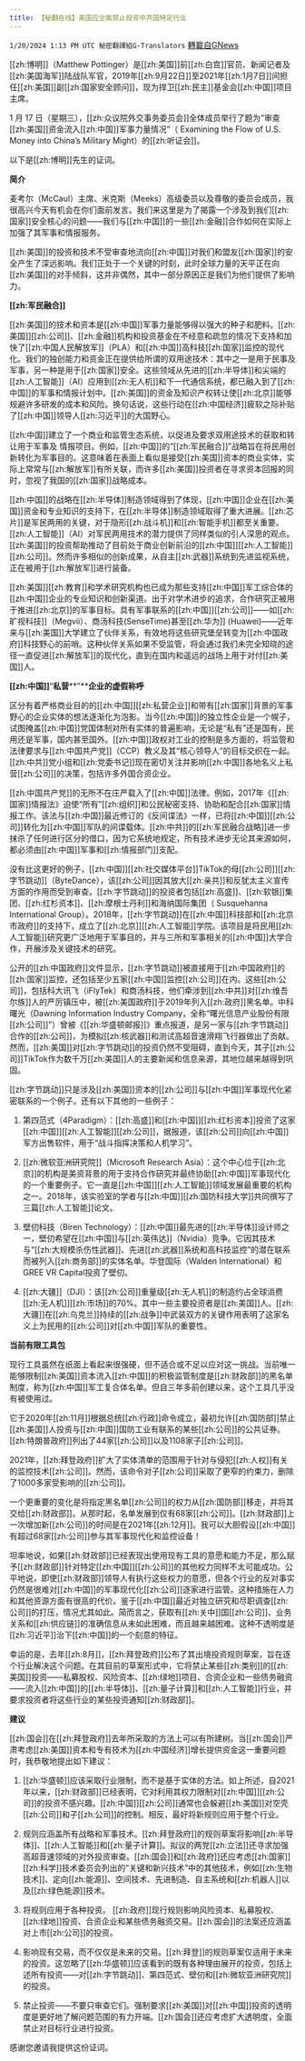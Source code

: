 ```yaml
---
title: 【秘翻在线】美国应全面禁止投资中共国特定行业
---
```

`1/20/2024 1:13 PM UTC 秘密翻譯組G-Translators` [轉載自GNews](https://gnews.org/articles/2236715)

[[zh:博明]]（Matthew Pottinger）是[[zh:美国]]前[[zh:白宫]]官员、新闻记者及[[zh:美国海军]]陆战队军官，2019年[[zh:9月22日]]至2021年[[zh:1月7日]]间担任[[zh:美国]]副[[zh:国家安全顾问]]，现为捍卫[[zh:民主]]基金会[[zh:中国]]项目主席。

1 月 17 日（星期三），[[zh:众议院外交事务委员会]]全体成员举行了题为“审查[[zh:美国]]资金流入[[zh:中国]]军事力量情况”（ Examining the Flow of U.S. Money into China’s Military Might）的[[zh:听证会]]。

以下是[[zh:博明]]先生的证词。

**简介**

麦考尔（McCaul）主席、米克斯（Meeks）高级委员以及尊敬的委员会成员，我很高兴今天有机会在你们面前发言。我们来这里是为了揭露一个涉及到我们[[zh:国家]]安全核心的问题——我们与[[zh:中国]]的一些[[zh:金融]]合作如何在实际上加强了其军事和情报服务。

[[zh:美国]]的投资和技术不受审查地流向[[zh:中国]]对我们和盟友[[zh:国家]]的安全产生了深远影响。我们正处于一个关键的时刻，此时全球力量的天平正在向[[zh:美国]]的对手倾斜，这并非偶然，其中一部分原因正是我们为他们提供了影响力。

**[[zh:军民融合]]**

[[zh:美国]]的技术和资本是[[zh:中国]]军事力量能够得以强大的种子和肥料。[[zh:美国]][[zh:公司]]、[[zh:金融]]机构和投资基金在不经意和疏忽的情况下支持和加快了[[zh:中国人民解放军]]（PLA）和[[zh:中国]]高科技[[zh:国家]]监控的现代化。我们的独创能力和资金正在提供给所谓的双用途技术：其中之一是用于民事及军事，另一种是用于[[zh:国家]]安全。这些领域从先进的[[zh:半导体]]和尖端的[[zh:人工智能]]（AI）应用到[[zh:无人机]]和下一代通信系统，都已融入到了[[zh:中国]]的军事和情报计划中。[[zh:美国]]的资金及知识产权转让使[[zh:北京]]能够规避许多研发的成本和风险。换句话说，这些行动在[[zh:中国经济]]疲软之际补贴了[[zh:中国]]领导人[[zh:习近平]]的大国野心。

[[zh:中国]]建立了一个商业和监管生态系统，以促进及要求双用途技术的获取和转让用于军事及      情报项目。例如，[[zh:中国]]的“[[zh:军民融合]]”战略旨在将民用创新转化为军事目的。这意味着在表面上看似是接受[[zh:美国]]资本的商业实体，实际上常常与[[zh:解放军]]有所关联，而许多[[zh:美国]]投资者在寻求资本回报的同时，忽视了我国的[[zh:国家]]战略成本。

[[zh:中国]]的战略在[[zh:半导体]]制造领域得到了体现，[[zh:中国]]企业在[[zh:美国]]资金和专业知识的支持下，在[[zh:半导体]]制造领域取得了重大进展。[[zh:芯片]]是军民两用的关键，对于隐形[[zh:战斗机]]和[[zh:智能手机]]都至关重要。[[zh:人工智能]]（AI）对军民两用技术的潜力提供了同样类似的引人深思的观点。[[zh:美国]]的投资帮助推动了目前处于商业创新前沿的[[zh:中国]][[zh:人工智能]][[zh:公司]]。然而许多相似的创新成果，从自主[[zh:武器]]系统到先进监视系统，正在被用于[[zh:解放军]]进行装备。

[[zh:美国]][[zh:教育]]和学术研究机构也已成为那些支持[[zh:中国]]军工综合体的[[zh:中国]]企业的专业知识和创新渠道。出于对学术进步的追求，合作研究正被用于推进[[zh:北京]]的军事目标。具有军事联系的[[zh:中国]][[zh:公司]]——如[[zh:旷视科技]]（Megvii）、商汤科技(SenseTime)甚至[[zh:华为]] (Huawei)——近年来与[[zh:美国]]大学建立了伙伴关系，有效地将这些研究堡垒转变为[[zh:中国政府]]科技野心的前哨。这种伙伴关系如果不受监管，将会通过我们未完全知晓的途径一直促进[[zh:解放军]]的现代化，直到在国内和遥远的战场上用于对付[[zh:美国]]人。

**[[zh:中国]]**“**私营****”****企业的虚假称呼**

区分有着严格商业目的的[[zh:中国]][[zh:私营企业]]和带有[[zh:国家]]背景的军事野心的企业实体的想法逐渐化为泡影。当今[[zh:中国]]的独立性企业是一个幌子，试图掩盖[[zh:中国]]党国体制对所有实体的普遍影响，无论是“私有”还是国有，民用还是军事，国内甚至国外。[[zh:中国]]政权对工业的控制是多方面的，将监管和法律要求与[[zh:中国共产党]]（CCP）教义及其“核心领导人”的目标交织在一起。[[zh:中共]]党小组和[[zh:党委书记]]现在密切关注并影响[[zh:中国]]各地名义上私营[[zh:公司]]的决策，包括许多外国合资企业。

[[zh:中国共产党]]的无所不在庄严载入了[[zh:中国]]法律。例如，2017年《[[zh:国家]]情报法》迫使“所有”[[zh:组织]]和公民秘密支持、协助和配合[[zh:国家]]情报工作。该法与[[zh:中国]]最近修订的《反间谍法》一样，已将[[zh:中国]][[zh:公司]]转化为[[zh:中国]]军队的间谍载体。[[zh:中共]]的[[zh:军民融合战略]]进一步抹杀了任何进行区分的借口，因为它系统地规定，所有技术进步无论其来源如何，都必须由[[zh:中国]]军事和[[zh:情报部门]]支配。

没有比这更好的例子，[[zh:中国]][[zh:社交媒体平台]]TikTok的母[[zh:公司]][[zh:字节跳动]]（ByteDance），该[[zh:公司]]因其放大[[zh:亲共]]和反犹太主义宣传方面的作用而受到审查。[[zh:字节跳动]]的投资者包括[[zh:高盛]]、[[zh:软银]]集团、[[zh:红杉资本]]、[[zh:摩根士丹利]]和海纳国际集团（ Susquehanna International Group）。2018年，[[zh:字节跳动]]在[[zh:中国]]科技部和[[zh:北京市政府]]的支持下，成立了[[zh:北京]][[zh:人工智能]]学院。该项目是将民用[[zh:人工智能]]研究更广泛地用于军事目的，并与三所和军事相关的[[zh:中国]]大学合作，开展涉及关键技术的研究。

公开的[[zh:中国政府]]文件显示，[[zh:字节跳动]]被直接用于[[zh:中国政府]]的[[zh:国家]]监控，还包括至少五家[[zh:中国]]监控[[zh:公司]]在内。这些[[zh:公司]]，包括科大讯飞（iFlyTek）和商汤科技，他们牵涉到[[zh:中共]]对[[zh:维吾尔族]]人的严厉镇压中，被[[zh:美国政府]]于2019年列入[[zh:政府]]黑名单。中科曙光（Dawning Information Industry Company，全称“曙光信息产业股份有限[[zh:公司]]”）曾被《[[zh:华盛顿邮报]]》重点报道，是另一家与[[zh:字节跳动]]合作的[[zh:公司]]，为模拟[[zh:核武器]]和测试高超音速滑翔飞行器做出了贡献。然而，[[zh:美国]]对[[zh:字节跳动]]的投资仍然不受阻碍，直到今天，其子[[zh:公司]]TikTok作为数千万[[zh:美国]]人的主要新闻和信息来源，其地位越来越得到巩固。

[[zh:字节跳动]]只是涉及[[zh:美国]]资本的[[zh:公司]]与[[zh:中国]]军事现代化紧密联系的一个例子。还有以下其他的一些例子：

1. 第四范式（4Paradigm）：[[zh:高盛]]和[[zh:中国]][[zh:红杉资本]]投资了这家[[zh:中国]][[zh:人工智能]][[zh:公司]]，据报道，该[[zh:公司]]向[[zh:中国]]军方出售软件，用于“战斗指挥决策和人机学习”。

2. [[zh:微软亚洲研究院]]（Microsoft Research Asia）：这个中心位于[[zh:北京]]的机构是美资背景的用于支持合作研究并最终协助[[zh:中国]]军事现代化的一个重要例子。它一直是[[zh:中国]][[zh:人工智能]]领域发展最重要的机构之一。2018年，该实验室的学者与[[zh:中国]][[zh:国防科技大学]]共同撰写了三篇[[zh:人工智能]]论文。

3. 壁仞科技（Biren Technology）：[[zh:中国]]最先进的[[zh:半导体]]设计师之一，壁仞希望在[[zh:中国]]与[[zh:英伟达]]（Nvidia）竞争。它因其技术与“[[zh:大规模杀伤性武器]]、先进[[zh:武器]]系统和高科技监控”的潜在联系而被列入[[zh:商务部]]的实体名单。华登国际（Walden International）和GREE VR Capital投资了壁仞。

4. [[zh:大疆]]（DJI）：该[[zh:公司]]重量级[[zh:无人机]]的制造约占全球消费[[zh:无人机]][[zh:市场]]的70%。其中一些主要投资者是[[zh:美国]]人。[[zh:大疆]]在[[zh:乌克兰]]持续的[[zh:战争]]中武装双方的关键作用表明了这家名义上为民用的[[zh:公司]]对[[zh:中国]]军队的重要性。

**当前有限工具包**

现行工具虽然在纸面上看起来很强硬，但不适合或不足以应对这一挑战。当前唯一能够限制[[zh:美国]]资本流入[[zh:中国]]的积极监管制度是[[zh:财政部]]的黑名单制度，称为[[zh:中国]]军工复合体名单。但自三年多前创建以来，这个工具几乎没有被使用过。

它于2020年[[zh:11月]]根据总统[[zh:行政]]命令成立，最初允许[[zh:国防部]]禁止[[zh:美国]]人投资与[[zh:中国]]国防工业有联系的某些[[zh:公司]]的公共证券。[[zh:特朗普政府]]列出了44家[[zh:公司]]以及1108家子[[zh:公司]]。

2021年，[[zh:拜登政府]]扩大了实体清单的范围用于针对与侵犯[[zh:人权]]有关的监控技术[[zh:公司]]。然而，该命令对子[[zh:公司]]采取了更窄的约束力，删除了1000多家受影响的[[zh:公司]]。

一个更重要的变化是将指定黑名单[[zh:公司]]的权力从[[zh:国防部]]移走，并将其交给[[zh:财政部]]。从那时起，名单发展到仅有68家[[zh:公司]]。[[zh:财政部]]上一次增加新[[zh:公司]]的时间是在2021年[[zh:12月]]。我可以大胆假设[[zh:中国]]有超过68家[[zh:公司]]参与其军事现代化和监控设备！

坦率地说，如果[[zh:财政部]]已经表现出使用现有工具的意愿和能力不足，那么赋予[[zh:财政部]]针对特定[[zh:中国]][[zh:公司]]的其他权力同样不太可能成功。公平地说，即使[[zh:财政部]]领导人有执行这些权力的意愿，但各个行业的反对事实仍然是很难对[[zh:中国]]的军事现代化[[zh:公司]]逐家进行监管。这种措施在人力和其他资源方面有很高的代价。鉴于[[zh:中国]]最近对独立研究和尽职调查[[zh:公司]]的打压，情况尤其如此。简而言之，获取有[[zh:关中]]国[[zh:公司]]、业务关系和[[zh:供应链]]的准确信息从未如此困难，而且越来越困难。这种不透明度是[[zh:习近平]]治下[[zh:中国]]的一个刻意的特征。

幸运的是，去年[[zh:8月]]，[[zh:拜登政府]]公布了其出境投资规则草案，旨在逐个行业解决这个问题。在其目前的草案形式中，它将禁止某些[[zh:类别]]的[[zh:美国]]投资——私募股权、风险资本、[[zh:绿地]]项目、合资企业和一些债务融资——流入[[zh:中国]]的[[zh:半导体]]、[[zh:量子计算]]和[[zh:人工智能]]行业，并要求投资者将这些行业的某些投资通知[[zh:财政部]]。

**建议**

[[zh:国会]]在[[zh:拜登政府]]去年所采取的方法上可以有所建树。当[[zh:国会]]严肃考虑[[zh:美国]]资本和专有技术为[[zh:中国经济]]增长提供资金这一重要问题时，我恭敬地提出如下建议：

1. [[zh:华盛顿]]应该采取行业限制，而不是基于实体的方法。如上所述，自2021年以来，[[zh:财政部]]已经表明，它对利用其权力限制对[[zh:中国]][[zh:公司]]的投资不感兴趣。[[zh:中国]][[zh:公司]]通常也会躲避[[zh:美国]]对空壳[[zh:公司]]和子[[zh:公司]]的控制。相反，最好将新规则应用于整个行业。

2. 规则应涵盖所有战略和军事技术。[[zh:拜登政府]]的规则草案将影响[[zh:半导体]]、[[zh:人工智能]]和[[zh:量子计算]]。拟议的两党[[zh:立法]]还寻求加强高超音速领域的对外投资审查。[[zh:国会]]和[[zh:政府]]还应考虑[[zh:国家]][[zh:科学]]技术委员会列出的“关键和新兴技术”中的其他技术，例如[[zh:生物技术]]、定向[[zh:能源]]、空间技术、先进制造、自主系统和[[zh:机器人]]以及[[zh:绿色能源]]技术。

3. 将规则应用于各种投资。 [[zh:政府]]现行规则影响风险资本、私募股权、[[zh:绿地]]投资、合资企业和某些债务融资交易。[[zh:国会]]的法案还应涵盖对上市[[zh:公司]]的投资。

4. 影响现有交易，而不仅仅是未来的交易。[[zh:拜登]]的规则草案仅适用于未来的投资。这忽略了[[zh:华盛顿]]应该看到的既有各种理由展开的投资，包括上述所有投资——对[[zh:字节跳动]]、第四范式、壁仞和[[zh:微软亚洲研究院]]的投资。

5. 禁止投资——不要只审查它们。强制要求[[zh:美国]]对[[zh:中国]]投资的透明度是更好地了解问题范围的有力开端。[[zh:国会]]还应考虑扩大透明度，全面禁止对目标行业进行投资。 

感谢您邀请我提供这份证词。
